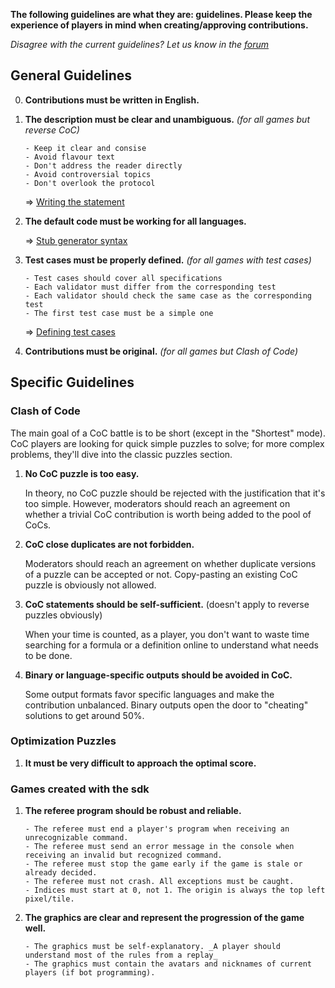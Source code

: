 **The following guidelines are what they are: guidelines. Please keep the experience of players in mind when creating/approving contributions.**

_Disagree with the current guidelines? Let us know in the [forum](https://www.codingame.com/forum/t/contribution-guidelines/112629)_

## General Guidelines

0. **Contributions must be written in English.**

1. **The description must be clear and unambiguous.** _(for all games but reverse CoC)_

	```
	- Keep it clear and consise
	- Avoid flavour text
	- Don't address the reader directly
	- Avoid controversial topics
	- Don't overlook the protocol
	```

 	=> [Writing the statement](pages/technical/statement.md#guidelines)

2. **The default code must be working for all languages.**

	=> [Stub generator syntax](pages/technical/stub.md)

3. **Test cases must be properly defined.** _(for all games with test cases)_

	```
	- Test cases should cover all specifications
	- Each validator must differ from the corresponding test
	- Each validator should check the same case as the corresponding test
	- The first test case must be a simple one
	```

	=> [Defining test cases](pages/technical/testcase.md#guidelines)

4. **Contributions must be original.** _(for all games but Clash of Code)_



## Specific Guidelines

### Clash of Code

The main goal of a CoC battle is to be short (except in the "Shortest" mode). CoC players are looking for quick simple puzzles to solve; for more complex problems, they'll dive into the classic puzzles section.

1. **No CoC puzzle is too easy.**

	In theory, no CoC puzzle should be rejected with the justification that it's too simple. However, moderators should reach an agreement on whether a trivial CoC contribution is worth being added to the pool of CoCs.

2. **CoC close duplicates are not forbidden.**

	Moderators should reach an agreement on whether duplicate versions of a puzzle can be accepted or not. Copy-pasting an existing CoC puzzle is obviously not allowed.

3. **CoC statements should be self-sufficient.** (doesn't apply to reverse puzzles obviously)

	When your time is counted, as a player, you don't want to waste time searching for a formula or a definition online to understand what needs to be done.

4. **Binary or language-specific outputs should be avoided in CoC.**

	Some output formats favor specific languages and make the contribution unbalanced. Binary outputs open the door to "cheating" solutions to get around 50%.


### Optimization Puzzles

1. **It must be very difficult to approach the optimal score.**

### Games created with the sdk

1. **The referee program should be robust and reliable.**

	```
	- The referee must end a player's program when receiving an unrecognizable command.
	- The referee must send an error message in the console when receiving an invalid but recognized command.
	- The referee must stop the game early if the game is stale or already decided.
	- The referee must not crash. All exceptions must be caught.
	- Indices must start at 0, not 1. The origin is always the top left pixel/tile.
	```

2. **The graphics are clear and represent the progression of the game well.**

	```
	- The graphics must be self-explanatory. _A player should understand most of the rules from a replay_
  	- The graphics must contain the avatars and nicknames of current players (if bot programming).
  	```